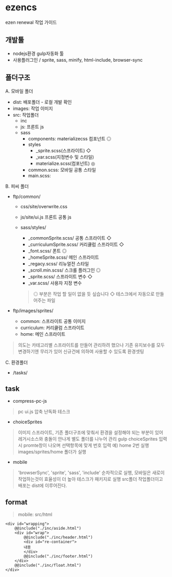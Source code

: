 # ezencs
ezen renewal 작업 가이드

## 개발툴 
- nodejs환경 gulp자동화 툴
- 사용플러그인 / sprite, sass, minify, html-include, browser-sync

## 폴더구조

A. 모바일 폴더
- dist: 배포폴더 - 로컬 개발 확인 
- images: 작업 이미지
- src: 작업폴더
   - inc
   - js: 프론트 js
   - sass
     - components: materializecss 컴포넌트 ◎
     - styles
       - _sprite.scss(스프라이트) ◇
       - _var.scss(지정변수 및 스타일)
       - materialize.scss(컴포넌트) ◎
     - common.scss: 모바일 공통 스타일
     - main.scss: 

B. 피씨 폴더
- ftp/common/
  - css/site/overwrite.css
  - js/site/ui.js 프론트 공통 js
  - sass/styles/
    - _commonSprite.scss/ 공통 스프라이트 ◇
    - _curriculumSprite.scss/ 커리큘럼 스프라이트 ◇
    - _font.scss/ 폰트 ◎
    - _homeSprite.scss/ 메인 스프라이트
    - _regacy.scss/ 리뉴얼전 스타일
    - _scroll.min.scss/ 스크롤 플러그인 ◎
    - _sprite.scss/ 스프라이트 변수 ◇
    - _var.scss/ 사용자 지정 변수 
        
    > ◎ 부분은 작업 할 일이 없을 듯 싶습니다
    > ◇ 테스크에서 자동으로 만들어주는 파일

- ftp/images/sprites/
  - common: 스프라이트 공통 이미지
  - curriculum: 커리큘럼 스프라이트
  - home: 메인 스프라이트
    
> 의도는 카테고리별 스프라이트를 만들어 관리하려 했으나 기존 유지보수를 모두 변경하기엔 무리가 있어 신규건에 의하여 사용할 수 있도록 환경셋팅 
  

C. 환경폴더
- /tasks/


## task
- compress-pc-js
> pc ui.js 압축 난독화 테스크

- choiceSprites
> 이미지 스프라이트,  기존 폴더구조에 맞춰서 환경을 설정해야 되는 부분이 있어 레거시소스와 충돌이 안나게 별도 폴더를 나누어 관리
> gulp choiceSprites 입력시 promte창이 나오며 선택항목에 맞게 번호 입력 예) home 2번 실행 
> images/sprites/home 폴더가 실행

- mobile
> 'browserSync', 'sprite', 'sass', 'include' 순차적으로 실행, 모바일은 새로이 작업하는것이 효율성이 더 높아 테스크가 패키지로 실행
> src폴더 작업폴더이고 배포는 dist에 이루어진다.


## format
> mobile: src/html 
```
<div id="wrapping">
    @@include("./inc/aside.html")
    <div id="wrap">
        @@include("./inc/header.html")
        <div id="re-container">
        내용
        </div>
        @@include("./inc/footer.html")
    </div>
    @@include("./inc/float.html")
</div>
```

